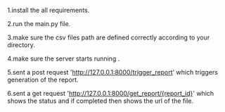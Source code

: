 1.install the all requirements.

2.run the main.py file.

3.make sure the csv files path are defined correctly according to your directory.

4.make sure the server starts running .

5.sent a post request 'http://127.0.0.1:8000/trigger_report' which triggers generation of the report.

6.sent a get request   'http://127.0.0.1:8000/get_report/{report_id}' which shows the status and if completed then shows the url of the file.
